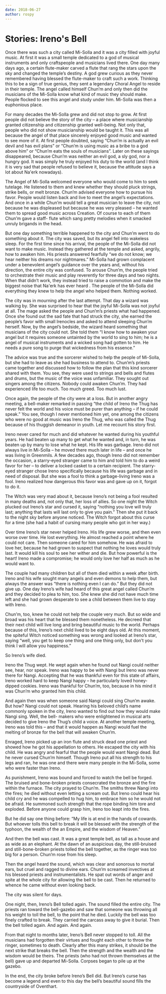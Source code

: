 ```yaml
---
date: 2018-06-27
author: rospy
---
```

# Stories: Ireno's Bell

Once there was such a city called Mi-Solla and it was a city filled with
joyful music. At first it was a small temple dedicated to a god of musical
instruments and only craftspeople and musicians lived there. One day many days
ago, a certain flute-maker carved a flute that rang the stars upon the sky and
changed the temple’s destiny. A god grew curious as they never remembered
having blessed the flute-maker to craft such a work. Thinking this to be a
sign of true genius, they sent a legendary Choral Angel to reside in their
temple. The angel called himself Chun’m and only then did the musicians of the
Mi-Solla know what kind of music they should make. People flocked to see this
angel and study under him.  Mi-Solla was then a euphonious place.



For many decades the  Mi-Solla grew and did not stop to grow. At first people
did not believe the story of the city – a place where musicianship granted
citizenship and citizenship granted well-being. Not only that, people who did
not show musicianship would be taught it. This was all because the angel of
that place sincerely enjoyed good music and wanted to see more of it. At first
people doubted, saying “Chun’m is actually an evil devil and has evil plans”
or “Chun’m is using music as a bribe to a god above him” or “Chun’m eats the
souls of musicians”. Later on these sayings disappeared, because Chun’m was
neither an evil god, a sly god, nor a hungry god. It was simply he truly
enjoyed his duty to the world (and I think it is very sad that people refused
to believe it, because the attitude says a lot about Na'erk nowadays).




The Angel of Mi-Solla welcomed everyone who would come to him to seek
tutelage. He listened to them and knew whether they should pluck strings,
strike bells, or melt bronze. Chun’m advised everyone how to pursue his favor.
People would listen back and live to meet the angel’s expectations. And once
in a while Chun’m would tell a great musician to leave the city, not because
he was displeased but because he was very pleased – he wanted them to spread
good music across Creation. Of course to each of them Chun’m gave a staff-
flute which sang pretty melodies when it smacked unruly brigands in the head.



But one day something terrible happened to the city and Chun’m went to do
something about it. The city was saved, but its angel fell into wakeless
sleep. For the first time since his arrival, the people of the Mi-Solla did
not want to make music. Instead they gathered at the temple and asked,
angrily, how to awaken him. His priests answered fearfully “we do not know; we
hear neither his dreams nor nightmares.” Mi-Solla had grown complacent under a
benevolent angel’s guidance over the years and, without his direction, the
entire city was confused. To arouse Chun’m, the people tried to orchestrate
their music and play reverently for three days and two nights. When that
didn’t work, they instead tried to raise a commotion and make the biggest
noise that Na'erk has ever heard . The people of the Mi-Solla did everything
they knew to help the angel who helped them. Nothing worked.




The city was in mourning after the last attempt. That day a wizard was walking
by. She was surprised to hear that the joyful Mi-Solla was not joyful at all.
The mage asked the people and Chun’m’s priests what had happened. Once she
found out the sad fate that had struck the city, she earned the people’s favor
with small Irenocles and asked to attend sleeping Chun’m herself. Now, by the
angel’s bedside, the wizard heard something that musicians of the city could
not. She told them “I know how to awaken your angel but it requires someone
untainted by the world to sing to him; he is a angel of musical instruments
and a wicked song had gotten to him. He needs a pure song to purge that
wickedness from his essence.”




The advice was true and the sorcerer wished to help the people of Mi-Solla,
but she had to leave as she had business to attend to. Chun’m’s priests came
together and discussed how to follow the plan that this kind sorcerer shared
with them. You see, they were used to strings and bells and flutes and drums,
but the music of the voice was unfamiliar. They sought out singers among the
citizens. Nobody could awaken Chun’m. They had experienced life too much. Too
much greed. Too much lust.




Once again, the people of the city were at a loss. But in another angry
meeting, a bell-maker remarked in passing “the child of Ireno the Thug has
never felt the world and his voice must be purer than anything – if he could
speak.” You see, though I never mentioned him yet, one among the citizens who
were no good at music was Ireno the Thug, who was called the Thug because of
his thuggish demeanor in youth. Let me recount his story first.




Ireno never cared for much and did whatever he wanted during his youthful
years. He had beaten up many to get what he wanted and, in turn, he was beaten
up by many to lose what he kept. His life was garbage. Ireno did not always
live in Mi-Solla – he moved there much later in life – and once he was living
in Greenmils. A few decades ago, though Ireno did not remember the occasion, a
starry-eyed stranger came to him and told him to do a weird favor for her – to
deliver a locked casket to a certain recipient. The starry-eyed stranger chose
Ireno specifically because his life was garbage and in need of disposal. But
she was a fool to think a garbage-living Ireno was a fool. Ireno realized how
dangerous this favor was and gave up on it, forgot to do it.




The Witch was very mad about it, because Ireno’s not being a fool resulted in
many deaths and, not only that, her loss of allies. So one night the Witch
plucked out Ireno’s star and cursed it, saying “nothing you love will truly
last; anything that lasts will last only to give you pain.” Then she put it
back to the night sky before anyone noticed. The Witch forgot about this curse
for a time (she had a habit of cursing many people who got in her way.)




Over time Ireno’s star never helped Ireno. His life grew worse, and then even
worse over time. He lost everything. He almost reached a point where he could
not care. Then someone cared for him somehow. He was afraid to love her,
because he had grown to suspect that nothing he loves would truly last. It
would kill his soul to see her wither and die. But how powerful is the heart!
Ireno made a compromise; he would only love her half as much as he would want
to.




The couple had many children but all of them died within a week after birth.
Ireno and his wife sought many angels and even demons to help them, but always
the answer was “there is nothing even I can do.” But they did not give up. One
day Ireno’s wife had heard of this great angel called Chun’m and they decided
to plea to him, too. She knew she did not have much time left and she had
grown desperate to see a child between them live to stay with Ireno.




Chun’m, too, knew he could not help the couple very much. But so wide and
broad was his heart that he blessed them nonetheless. He decreed that their
next child will live long and bring beautiful music to the world. Perhaps
because of this, Ireno’s next child lived to be eight days old. At this
moment, the spiteful Witch noticed something was wrong and looked at Ireno’s
star, saying “well, you get to keep one thing and one thing only, but don’t
you think I will allow you happiness.”




So Ireno’s wife died.




Ireno the Thug wept. He wept again when he found out Nangi could neither see,
hear, nor speak. Ireno was happy to be with Nangi but Ireno was never there
for Nangi. Accepting that he was thankful even for this state of affairs,
Ireno worked hard to keep Nangi happy – he particularly loved honey-dipped
cookies. Ireno was thankful for Chun’m, too, because in his mind it was Chun’m
who granted him this child.




And again then was when someone said Nangi could sing Chun’m awake. But how?
Nangi could not speak. Hearing his beloved child’s name commonly spoken in the
city, Ireno wanted to find out how they would make Nangi sing. Well, the bell-
makers who were enlightened in musical arts decided to give Ireno the Thug’s
child a voice. At another temple meeting, Ireno was told this – and that it
would happen as Nangi would fuel the melting of bronze for the bell that will
awaken Chun’m.




Enraged, Ireno picked up an iron flute and struck dead one priest and showed
how he got his appellation to others. He escaped the city with his child. He
was angry and fearful that the people would want Nangi dead. But he never
cursed Chun’m himself. Though Ireno put all his strength to his legs and ran,
he was one and there were many people in the Mi-Solla, some who were faster
than Ireno.




As punishment, Ireno was bound and forced to watch the bell be forged. The
bruised and bone-broken priests consecrated the bronze and the fire within the
furnace. The city prayed to Chun’m. The smiths threw Nangi into the fires; he
died without even letting a scream out. But Ireno could hear his child cry and
he was compelled to hug him, to embrace him so he would not be afraid. He
summoned such strength that the rope binding him tore and exploded. Before
anyone could grasp him, Ireno too leapt into the fires.




But he did say one thing before: “My life is at end in the hands of cowards.
But whoever tolls this bell to break it will be blessed with the strength of
the typhoon, the wealth of the an Empire, and the wisdom of Heaven.”




And then the bell was cast. It was a great temple bell, as tall as a house and
as wide as an elephant. At the dawn of an auspicious day, the still-bruised
and still-bone-broken priests tolled the bell together, as the ringer was too
big for a person. Chun’m rose from his sleep.




Then the angel heard the sound, which was clear and sonorous to mortal ears,
but cruel and ragged to divine ears. Chun’m screamed invectives at his blessed
priests and instrumentalists. He spat out words of anger and spite at the
whole city for allowing the bell to be cast. Then he returned to whence he
came without even looking back.




The city was silent for days.




One night, then, Ireno’s Bell tolled again. The sound filled the entire city.
The priests ran toward the bell-gazebo and saw that someone was throwing all
his weight to toll the bell, to the point that he died. Luckily the bell was
too finely crafted to break. They carried the carcass away to give it burial.
Then the bell tolled again. And again. And again.




From that night to months later, Ireno’s Bell never stopped to toll. All the
musicians had forgotten their virtues and fought each other to throw the
ringer, sometimes to death. Clearly after this many strikes, it should be the
next strike that breaks the bell. Then the strength and the wealth and the
wisdom would be theirs. The priests (who had not thrown themselves at the
bell) gave up and departed Mi-Solla. Corpses began to pile up at the gazebo.




In the end, the city broke before Ireno’s Bell did. But Ireno’s curse has
become a legend and even to this day the bell’s beautiful sound fills the
countryside of Oventhart.

